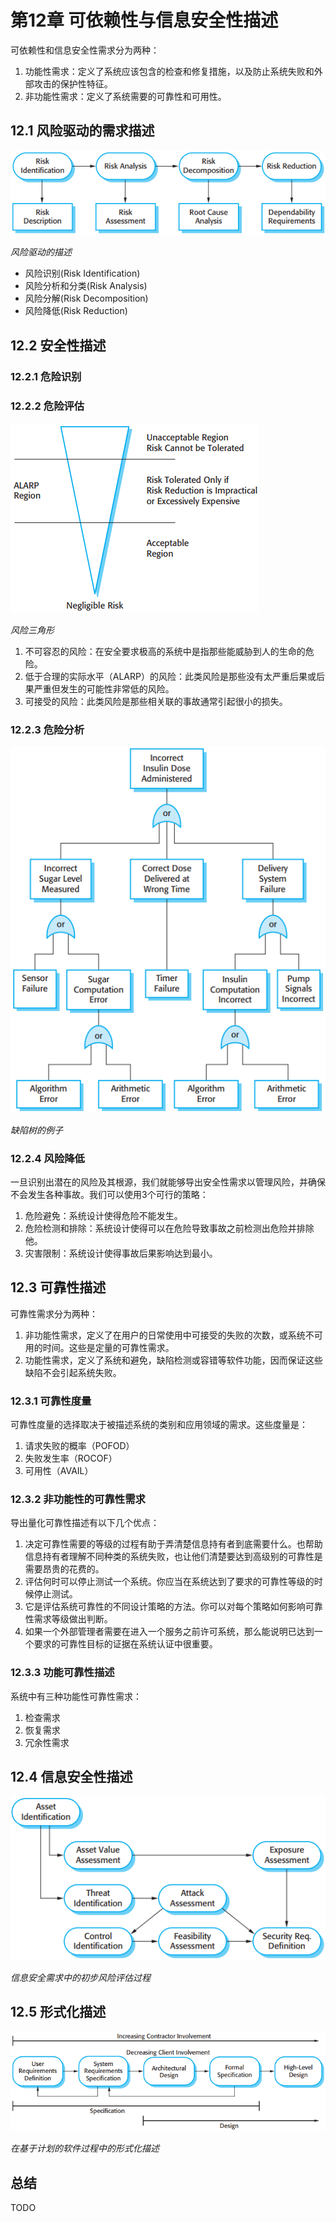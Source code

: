 # 第12章 可依赖性与信息安全性描述



可依赖性和信息安全性需求分为两种：

1. 功能性需求：定义了系统应该包含的检查和修复措施，以及防止系统失败和外部攻击的保护性特征。
2. 非功能性需求：定义了系统需要的可靠性和可用性。

## 12.1 风险驱动的需求描述

![12_1](res/12_1.png)

*风险驱动的描述*

- 风险识别(Risk Identification)
- 风险分析和分类(Risk Analysis)
- 风险分解(Risk Decomposition)
- 风险降低(Risk Reduction)



## 12.2 安全性描述

### 12.2.1 危险识别

### 12.2.2 危险评估

![12_2](res/12_2.png)

*风险三角形*

1. 不可容忍的风险：在安全要求极高的系统中是指那些能威胁到人的生命的危险。
2. 低于合理的实际水平（ALARP）的风险：此类风险是那些没有太严重后果或后果严重但发生的可能性非常低的风险。
3. 可接受的风险：此类风险是那些相关联的事故通常引起很小的损失。

### 12.2.3 危险分析

![12_4](res/12_4.png)

*缺陷树的例子*

### 12.2.4 风险降低

一旦识别出潜在的风险及其根源，我们就能够导出安全性需求以管理风险，并确保不会发生各种事故。我们可以使用3个可行的策略：

1. 危险避免：系统设计使得危险不能发生。
2. 危险检测和排除：系统设计使得可以在危险导致事故之前检测出危险并排除他。
3. 灾害限制：系统设计使得事故后果影响达到最小。



## 12.3 可靠性描述

可靠性需求分为两种：

1. 非功能性需求，定义了在用户的日常使用中可接受的失败的次数，或系统不可用的时间。这些是定量的可靠性需求。
2. 功能性需求，定义了系统和避免，缺陷检测或容错等软件功能，因而保证这些缺陷不会引起系统失败。

### 12.3.1 可靠性度量

可靠性度量的选择取决于被描述系统的类别和应用领域的需求。这些度量是：

1. 请求失败的概率（POFOD）
2. 失败发生率（ROCOF）
3. 可用性（AVAIL）

### 12.3.2 非功能性的可靠性需求

导出量化可靠性描述有以下几个优点：

1. 决定可靠性需要的等级的过程有助于弄清楚信息持有者到底需要什么。也帮助信息持有者理解不同种类的系统失败，也让他们清楚要达到高级别的可靠性是需要昂贵的花费的。
2. 评估何时可以停止测试一个系统。你应当在系统达到了要求的可靠性等级的时候停止测试。
3. 它是评估系统可靠性的不同设计策略的方法。你可以对每个策略如何影响可靠性需求等级做出判断。
4. 如果一个外部管理者需要在进入一个服务之前许可系统，那么能说明已达到一个要求的可靠性目标的证据在系统认证中很重要。

### 12.3.3 功能可靠性描述

系统中有三种功能性可靠性需求：

1. 检查需求
2. 恢复需求
3. 冗余性需求



## 12.4 信息安全性描述

![12_9](res/12_9.png)

*信息安全需求中的初步风险评估过程*



## 12.5 形式化描述

![12_12](res/12_12.png)

*在基于计划的软件过程中的形式化描述*



## 总结

TODO